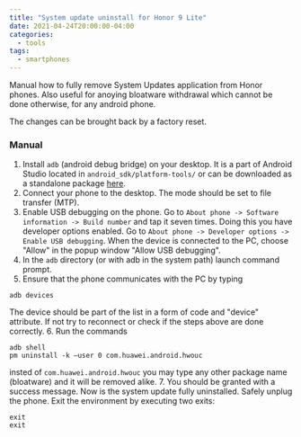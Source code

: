 ```yaml
---
title: "System update uninstall for Honor 9 Lite"
date: 2021-04-24T20:00:00-04:00
categories:
  - tools
tags:
  - smartphones
---
```


Manual how to fully remove System Updates application from Honor phones. Also useful for anoying bloatware withdrawal which cannot be done otherwise, for any android phone. 

The changes can be brought back by a factory reset.

### Manual

1. Install `adb` (android debug bridge) on your desktop. It is a part of Android Studio located
in `android_sdk/platform-tools/` or can be downloaded as a standalone package [here](https://developer.android.com/studio/releases/platform-tools).
2. Connect your phone to the desktop. The mode should be set to file transfer (MTP).
3. Enable USB debugging on the phone. Go to 
`About phone -> Software information -> Build number`
and tap it seven times. Doing this you have developer options enabled.
Go to `About phone -> Developer options -> Enable USB debugging`. When the device is
connected to the PC, choose "Allow" in the popup window "Allow USB debugging".
4. In the `adb` directory (or with adb in the system path) launch command prompt.
5. Ensure that the phone communicates with the PC by typing

```shell
adb devices
```

The device should be part of the list in a form of code and "device" attribute. If not try to
reconnect or check if the steps above are done correctly.
6. Run the commands

```shell
adb shell
pm uninstall -k –user 0 com.huawei.android.hwouc
```

insted of `com.huawei.android.hwouc` you may type any other package name (bloatware) and it will be removed alike.
7. You should be granted with a success message. Now is the system update fully uninstalled.
Safely unplug the phone. Exit the environment by executing two exits:

```shell
exit
exit
```

